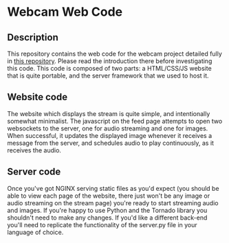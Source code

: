 # Webcam Web Code

## Description

This repository contains the web code for the webcam project detailed fully in [this repository](https://github.com/nathanshelly/webcam). Please read the introduction there before investigating this code. This code is composed of two parts: a HTML/CSS/JS website that is quite portable, and the server framework that we used to host it.

## Website code

The website which displays the stream is quite simple, and intentionally somewhat minimalist. The javascript on the feed page attempts to open two websockets to the server, one for audio streaming and one for images. When successful, it updates the displayed image whenever it receives a message from the server, and schedules audio to play continuously, as it receives the audio.

## Server code

Once you've got NGINX serving static files as you'd expect (you should be able to view each page of the website, there just won't be any image or audio streaming on the stream page) you're ready to start streaming audio and images. If you're happy to use Python and the Tornado library you shouldn't need to make any changes. If you'd like a different back-end you'll need to replicate the functionality of the server.py file in your language of choice.